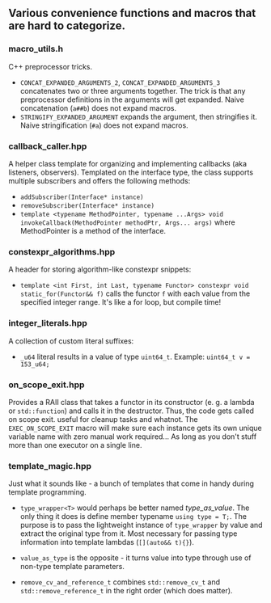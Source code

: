 ## Various convenience functions and macros that are hard to categorize.

### macro_utils.h

C++ preprocessor tricks.
* `CONCAT_EXPANDED_ARGUMENTS_2`, `CONCAT_EXPANDED_ARGUMENTS_3` concatenates two or three arguments together. The trick is that any preprocessor definitions in the arguments will get expanded. Naive concatenation (`a##b`) does not expand macros.
* `STRINGIFY_EXPANDED_ARGUMENT` expands the argument, then stringifies it. Naive stringification (`#a`) does not expand macros.

### callback_caller.hpp

A helper class template for organizing and implementing callbacks (aka listeners, observers). Templated on the interface type, the class supports multiple subscribers and offers the following methods:
* `addSubscriber(Interface* instance)`
* `removeSubscriber(Interface* instance)`
* `template <typename MethodPointer, typename ...Args> void invokeCallback(MethodPointer methodPtr, Args... args)` where MethodPointer is a method of the interface.

### constexpr_algorithms.hpp

A header for storing algorithm-like constexpr snippets:

* `template <int First, int Last, typename Functor> constexpr void static_for(Functor&& f)` calls the functor `f` with each value from the specified integer range. It's like a for loop, but compile time!

### integer_literals.hpp

A collection of custom literal suffixes:

* `_u64` literal results in a value of type `uint64_t`. Example: `uint64_t v = 153_u64;`

### on_scope_exit.hpp

Provides a RAII class that takes a functor in its constructor (e. g. a lambda or `std::function`) and calls it in the destructor. Thus, the code gets called on scope exit. useful for cleanup tasks and whatnot.
The `EXEC_ON_SCOPE_EXIT` macro will make sure each instance gets its own unique variable name with zero manual work required... As long as you don't stuff more than one executor on a single line.

### template_magic.hpp

Just what it sounds like - a bunch of templates that come in handy during template programming.

* `type_wrapper<T>` would perhaps be better named *type_as_value*. The only thing it does is define member typename `using type = T;`. The purpose is to pass the lightweight instance of `type_wrapper` by value and extract the original type from it. Most necessary for passing type information into template lambdas (`[](auto&& t){}`).

* `value_as_type` is the opposite - it turns value into type through use of non-type template parameters.

* `remove_cv_and_reference_t` combines `std::remove_cv_t` and `std::remove_reference_t` in the right order (which does matter).
